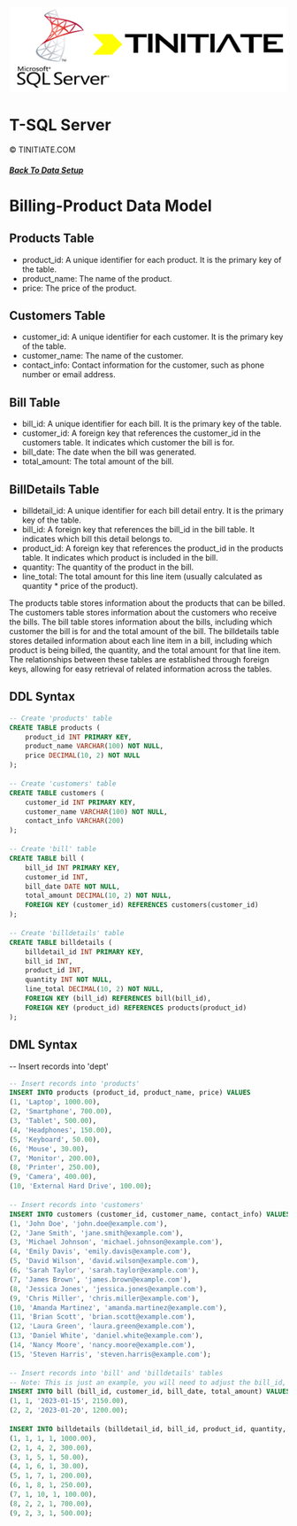 ![Tinitiate SQLSERVER Training](./sqlserver_tinitiate.png)

# T-SQL Server
&copy; TINITIATE.COM

##### [Back To Data Setup](./sqlserver-tsql-data-setup.md)

# Billing-Product Data Model
## Products Table
* product_id: A unique identifier for each product. It is the primary key of the table.
* product_name: The name of the product.
* price: The price of the product.
## Customers Table
* customer_id: A unique identifier for each customer. It is the primary key of the table.
* customer_name: The name of the customer.
* contact_info: Contact information for the customer, such as phone number or email address.
## Bill Table
* bill_id: A unique identifier for each bill. It is the primary key of the table.
* customer_id: A foreign key that references the customer_id in the customers table. It indicates which customer the bill is for.
* bill_date: The date when the bill was generated.
* total_amount: The total amount of the bill.
## BillDetails Table
* billdetail_id: A unique identifier for each bill detail entry. It is the primary key of the table.
* bill_id: A foreign key that references the bill_id in the bill table. It indicates which bill this detail belongs to.
* product_id: A foreign key that references the product_id in the products table. It indicates which product is included in the bill.
* quantity: The quantity of the product in the bill.
* line_total: The total amount for this line item (usually calculated as quantity * price of the product).

The products table stores information about the products that can be billed. The customers table stores information about the customers who receive the bills. The bill table stores information about the bills, including which customer the bill is for and the total amount of the bill. The billdetails table stores detailed information about each line item in a bill, including which product is being billed, the quantity, and the total amount for that line item. The relationships between these tables are established through foreign keys, allowing for easy retrieval of related information across the tables.

## DDL Syntax

```sql
-- Create 'products' table
CREATE TABLE products (
    product_id INT PRIMARY KEY,
    product_name VARCHAR(100) NOT NULL,
    price DECIMAL(10, 2) NOT NULL
);

-- Create 'customers' table
CREATE TABLE customers (
    customer_id INT PRIMARY KEY,
    customer_name VARCHAR(100) NOT NULL,
    contact_info VARCHAR(200)
);

-- Create 'bill' table
CREATE TABLE bill (
    bill_id INT PRIMARY KEY,
    customer_id INT,
    bill_date DATE NOT NULL,
    total_amount DECIMAL(10, 2) NOT NULL,
    FOREIGN KEY (customer_id) REFERENCES customers(customer_id)
);

-- Create 'billdetails' table
CREATE TABLE billdetails (
    billdetail_id INT PRIMARY KEY,
    bill_id INT,
    product_id INT,
    quantity INT NOT NULL,
    line_total DECIMAL(10, 2) NOT NULL,
    FOREIGN KEY (bill_id) REFERENCES bill(bill_id),
    FOREIGN KEY (product_id) REFERENCES products(product_id)
);


```

## DML Syntax

-- Insert records into 'dept'
```sql
-- Insert records into 'products'
INSERT INTO products (product_id, product_name, price) VALUES
(1, 'Laptop', 1000.00),
(2, 'Smartphone', 700.00),
(3, 'Tablet', 500.00),
(4, 'Headphones', 150.00),
(5, 'Keyboard', 50.00),
(6, 'Mouse', 30.00),
(7, 'Monitor', 200.00),
(8, 'Printer', 250.00),
(9, 'Camera', 400.00),
(10, 'External Hard Drive', 100.00);

-- Insert records into 'customers'
INSERT INTO customers (customer_id, customer_name, contact_info) VALUES
(1, 'John Doe', 'john.doe@example.com'),
(2, 'Jane Smith', 'jane.smith@example.com'),
(3, 'Michael Johnson', 'michael.johnson@example.com'),
(4, 'Emily Davis', 'emily.davis@example.com'),
(5, 'David Wilson', 'david.wilson@example.com'),
(6, 'Sarah Taylor', 'sarah.taylor@example.com'),
(7, 'James Brown', 'james.brown@example.com'),
(8, 'Jessica Jones', 'jessica.jones@example.com'),
(9, 'Chris Miller', 'chris.miller@example.com'),
(10, 'Amanda Martinez', 'amanda.martinez@example.com'),
(11, 'Brian Scott', 'brian.scott@example.com'),
(12, 'Laura Green', 'laura.green@example.com'),
(13, 'Daniel White', 'daniel.white@example.com'),
(14, 'Nancy Moore', 'nancy.moore@example.com'),
(15, 'Steven Harris', 'steven.harris@example.com');

-- Insert records into 'bill' and 'billdetails' tables
-- Note: This is just an example, you will need to adjust the bill_id, customer_id, product_id, quantity, and line_total based on your actual data and billing logic.
INSERT INTO bill (bill_id, customer_id, bill_date, total_amount) VALUES
(1, 1, '2023-01-15', 2150.00),
(2, 2, '2023-01-20', 1200.00);

INSERT INTO billdetails (billdetail_id, bill_id, product_id, quantity, line_total) VALUES
(1, 1, 1, 1, 1000.00),
(2, 1, 4, 2, 300.00),
(3, 1, 5, 1, 50.00),
(4, 1, 6, 1, 30.00),
(5, 1, 7, 1, 200.00),
(6, 1, 8, 1, 250.00),
(7, 1, 10, 1, 100.00),
(8, 2, 2, 1, 700.00),
(9, 2, 3, 1, 500.00);


```
